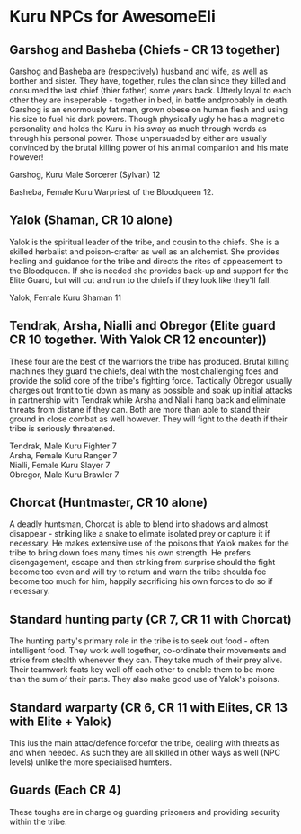 # Kuru NPCs for AwesomeEli

## Garshog and Basheba (Chiefs - CR 13 together)

Garshog and Basheba are (respectively) husband and wife, as well as borther and sister. They have, together, rules the clan since they killed and consumed the last chief (thier father) some years back. Utterly loyal to each other they are inseperable - together in bed, in battle andprobably in death.
Garshog is an enormously fat man, grown obese on human flesh and using his size to fuel his dark powers. Though physically ugly he has a magnetic personality and holds the Kuru in his sway as much through words as through his personal power. Those unpersuaded by either are usually convinced by the brutal killing power of his animal companion and his mate however!

Garshog, Kuru Male Sorcerer (Sylvan) 12

Basheba, Female Kuru Warpriest of the Bloodqueen 12.

## Yalok (Shaman, CR 10 alone)

Yalok is the spiritual leader of the tribe, and cousin to the chiefs. She is a skilled herbalist and poison-crafter as well as an alchemist. She provides healing and guidance for the tribe and directs the rites of appeasement to the Bloodqueen. If she is needed she provides back-up and support for the Elite Guard, but will cut and run to the chiefs if they look like they'll fall. 

Yalok, Female Kuru Shaman 11

## Tendrak, Arsha, Nialli and Obregor (Elite guard CR 10 together. With Yalok CR 12 encounter))

These four are the best of the warriors the tribe has produced. Brutal killing machines they guard the chiefs, deal with the most challenging foes and provide the solid core of the tribe's fighting force. Tactically Obregor usually charges out front to tie down as many as possible and soak up initial attacks in partnership with Tendrak while Arsha and Nialli hang back and eliminate threats from distane if they can. Both are more than able to stand their ground in close combat as well however. They will fight to the death if their tribe is seriously threatened.

Tendrak, Male Kuru Fighter 7 <br>
Arsha, Female Kuru Ranger 7 <br>
Nialli, Female Kuru Slayer 7<br>
Obregor, Male Kuru Brawler 7<br>

## Chorcat (Huntmaster, CR 10 alone)

A deadly huntsman, Chorcat is able to blend into shadows and almost disappear - striking like a snake to elimate isolated prey or capture it if necessary. He makes extensive use of the poisons that Yalok makes for the tribe to bring down foes many times his own strength. He prefers disengagement, escape and then striking from surprise should the fight become too even and will try to return and warn the tribe shoulda foe become too much for him, happily sacrificing his own forces to do so if necessary.

## Standard hunting party (CR 7, CR 11 with Chorcat)

The hunting party's primary role in the tribe is to seek out food - often intelligent food. They work well together, co-ordinate their movements and strike from stealth whenever they can. They take much of their prey alive. Their teamwork feats key well off each other to enable them to be more than the sum of their parts. They also make good use of Yalok's poisons.

## Standard warparty (CR 6, CR 11 with Elites, CR 13 with Elite + Yalok)

This ius the main attac/defence forcefor the tribe, dealing with threats as and when needed. As such they are all skilled in other ways as well (NPC levels) unlike the more specialised humters.

## Guards (Each CR 4)

These toughs are in charge og guarding prisoners and providing security within the tribe.
